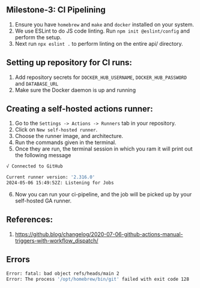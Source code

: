 ## Milestone-3: CI Pipelining

1. Ensure you have `homebrew` and `make` and `docker` installed on your system.
2. We use ESLint to do JS code linting. Run `npm init @eslint/config` and perform the setup.
3. Next run `npx eslint .` to perform linting on the entire api/ directory.

## Setting up repository for CI runs:

1. Add repository secrets for `DOCKER_HUB_USERNAME`, `DOCKER_HUB_PASSWORD` and `DATABASE_URL`
2. Make sure the Docker daemon is up and running

## Creating a self-hosted actions runner:

1. Go to the `Settings -> Actions -> Runners` tab in your repository.
2. Click on `New self-hosted runner`.
3. Choose the runner image, and architecture.
4. Run the commands given in the terminal.
5. Once they are run, the terminal session in which you ram it will print out the following message

```sh
√ Connected to GitHub

Current runner version: '2.316.0'
2024-05-06 15:49:52Z: Listening for Jobs
```

6. Now you can run your ci-pipeline, and the job will be picked up by your self-hosted GA runner.

## References:

1. https://github.blog/changelog/2020-07-06-github-actions-manual-triggers-with-workflow_dispatch/

## Errors

```sh
Error: fatal: bad object refs/heads/main 2
Error: The process '/opt/homebrew/bin/git' failed with exit code 128
```
